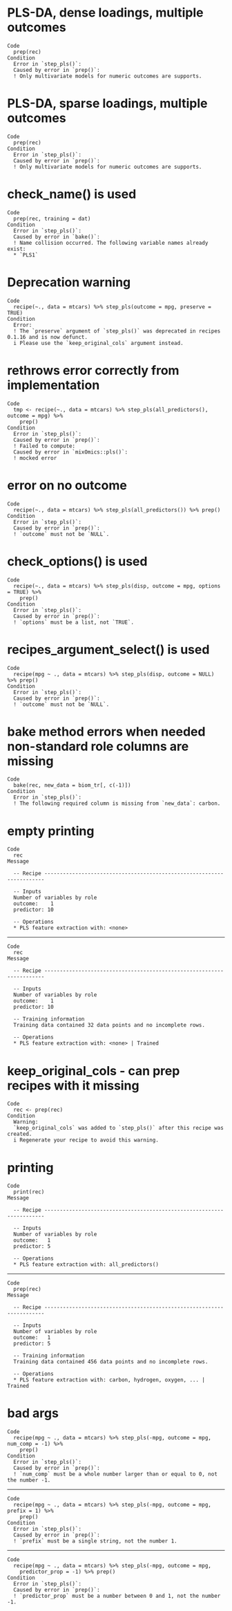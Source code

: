 # PLS-DA, dense loadings, multiple outcomes

    Code
      prep(rec)
    Condition
      Error in `step_pls()`:
      Caused by error in `prep()`:
      ! Only multivariate models for numeric outcomes are supports.

# PLS-DA, sparse loadings, multiple outcomes

    Code
      prep(rec)
    Condition
      Error in `step_pls()`:
      Caused by error in `prep()`:
      ! Only multivariate models for numeric outcomes are supports.

# check_name() is used

    Code
      prep(rec, training = dat)
    Condition
      Error in `step_pls()`:
      Caused by error in `bake()`:
      ! Name collision occurred. The following variable names already exist:
      * `PLS1`

# Deprecation warning

    Code
      recipe(~., data = mtcars) %>% step_pls(outcome = mpg, preserve = TRUE)
    Condition
      Error:
      ! The `preserve` argument of `step_pls()` was deprecated in recipes 0.1.16 and is now defunct.
      i Please use the `keep_original_cols` argument instead.

# rethrows error correctly from implementation

    Code
      tmp <- recipe(~., data = mtcars) %>% step_pls(all_predictors(), outcome = mpg) %>%
        prep()
    Condition
      Error in `step_pls()`:
      Caused by error in `prep()`:
      ! Failed to compute:
      Caused by error in `mixOmics::pls()`:
      ! mocked error

# error on no outcome

    Code
      recipe(~., data = mtcars) %>% step_pls(all_predictors()) %>% prep()
    Condition
      Error in `step_pls()`:
      Caused by error in `prep()`:
      ! `outcome` must not be `NULL`.

# check_options() is used

    Code
      recipe(~., data = mtcars) %>% step_pls(disp, outcome = mpg, options = TRUE) %>%
        prep()
    Condition
      Error in `step_pls()`:
      Caused by error in `prep()`:
      ! `options` must be a list, not `TRUE`.

# recipes_argument_select() is used

    Code
      recipe(mpg ~ ., data = mtcars) %>% step_pls(disp, outcome = NULL) %>% prep()
    Condition
      Error in `step_pls()`:
      Caused by error in `prep()`:
      ! `outcome` must not be `NULL`.

# bake method errors when needed non-standard role columns are missing

    Code
      bake(rec, new_data = biom_tr[, c(-1)])
    Condition
      Error in `step_pls()`:
      ! The following required column is missing from `new_data`: carbon.

# empty printing

    Code
      rec
    Message
      
      -- Recipe ----------------------------------------------------------------------
      
      -- Inputs 
      Number of variables by role
      outcome:    1
      predictor: 10
      
      -- Operations 
      * PLS feature extraction with: <none>

---

    Code
      rec
    Message
      
      -- Recipe ----------------------------------------------------------------------
      
      -- Inputs 
      Number of variables by role
      outcome:    1
      predictor: 10
      
      -- Training information 
      Training data contained 32 data points and no incomplete rows.
      
      -- Operations 
      * PLS feature extraction with: <none> | Trained

# keep_original_cols - can prep recipes with it missing

    Code
      rec <- prep(rec)
    Condition
      Warning:
      `keep_original_cols` was added to `step_pls()` after this recipe was created.
      i Regenerate your recipe to avoid this warning.

# printing

    Code
      print(rec)
    Message
      
      -- Recipe ----------------------------------------------------------------------
      
      -- Inputs 
      Number of variables by role
      outcome:   1
      predictor: 5
      
      -- Operations 
      * PLS feature extraction with: all_predictors()

---

    Code
      prep(rec)
    Message
      
      -- Recipe ----------------------------------------------------------------------
      
      -- Inputs 
      Number of variables by role
      outcome:   1
      predictor: 5
      
      -- Training information 
      Training data contained 456 data points and no incomplete rows.
      
      -- Operations 
      * PLS feature extraction with: carbon, hydrogen, oxygen, ... | Trained

# bad args

    Code
      recipe(mpg ~ ., data = mtcars) %>% step_pls(-mpg, outcome = mpg, num_comp = -1) %>%
        prep()
    Condition
      Error in `step_pls()`:
      Caused by error in `prep()`:
      ! `num_comp` must be a whole number larger than or equal to 0, not the number -1.

---

    Code
      recipe(mpg ~ ., data = mtcars) %>% step_pls(-mpg, outcome = mpg, prefix = 1) %>%
        prep()
    Condition
      Error in `step_pls()`:
      Caused by error in `prep()`:
      ! `prefix` must be a single string, not the number 1.

---

    Code
      recipe(mpg ~ ., data = mtcars) %>% step_pls(-mpg, outcome = mpg,
        predictor_prop = -1) %>% prep()
    Condition
      Error in `step_pls()`:
      Caused by error in `prep()`:
      ! `predictor_prop` must be a number between 0 and 1, not the number -1.

